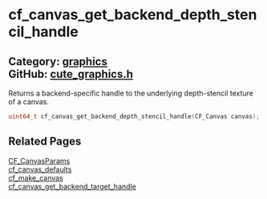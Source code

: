[](../header.md ':include')

# cf_canvas_get_backend_depth_stencil_handle

Category: [graphics](/api_reference?id=graphics)  
GitHub: [cute_graphics.h](https://github.com/RandyGaul/cute_framework/blob/master/include/cute_graphics.h)  
---

Returns a backend-specific handle to the underlying depth-stencil texture of a canvas.

```cpp
uint64_t cf_canvas_get_backend_depth_stencil_handle(CF_Canvas canvas);
```

## Related Pages

[CF_CanvasParams](/graphics/cf_canvasparams.md)  
[cf_canvas_defaults](/graphics/cf_canvas_defaults.md)  
[cf_make_canvas](/graphics/cf_make_canvas.md)  
[cf_canvas_get_backend_target_handle](/graphics/cf_canvas_get_backend_target_handle.md)  
